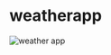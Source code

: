 # weatherapp


![weather app](https://user-images.githubusercontent.com/80862408/191037063-6adc58e9-27fe-465e-8159-da35f6a937bc.jpg)
